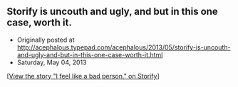 ## Storify is uncouth and ugly, and but in this one case, worth it.

 * Originally posted at http://acephalous.typepad.com/acephalous/2013/05/storify-is-uncouth-and-ugly-and-but-in-this-one-case-worth-it.html
 * Saturday, May 04, 2013



			

[[View the story &quot;I feel like a bad person.&quot; on Storify](//storify.com/scottekaufman/i-feel-like-a-bad-person)]

		
